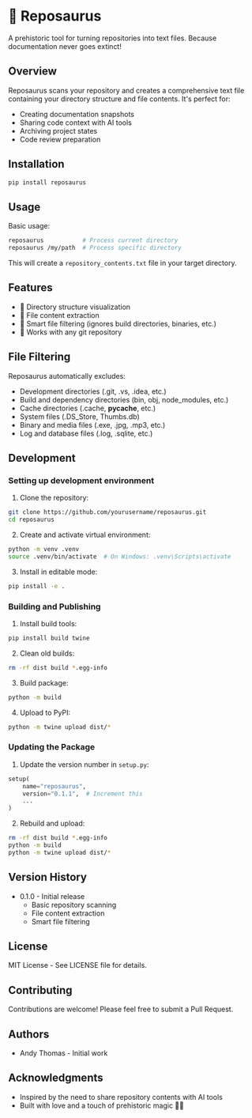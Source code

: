 # 🦖 Reposaurus

A prehistoric tool for turning repositories into text files. Because documentation never goes extinct!

## Overview

Reposaurus scans your repository and creates a comprehensive text file containing your directory structure and file contents. It's perfect for:
- Creating documentation snapshots
- Sharing code context with AI tools
- Archiving project states
- Code review preparation

## Installation

```bash
pip install reposaurus
```

## Usage

Basic usage:
```bash
reposaurus           # Process current directory
reposaurus /my/path  # Process specific directory
```

This will create a `repository_contents.txt` file in your target directory.

## Features

- 📁 Directory structure visualization
- 📝 File content extraction
- 🧠 Smart file filtering (ignores build directories, binaries, etc.)
- 🦖 Works with any git repository

## File Filtering

Reposaurus automatically excludes:
- Development directories (.git, .vs, .idea, etc.)
- Build and dependency directories (bin, obj, node_modules, etc.)
- Cache directories (.cache, __pycache__, etc.)
- System files (.DS_Store, Thumbs.db)
- Binary and media files (.exe, .jpg, .mp3, etc.)
- Log and database files (.log, .sqlite, etc.)

## Development

### Setting up development environment

1. Clone the repository:
```bash
git clone https://github.com/yourusername/reposaurus.git
cd reposaurus
```

2. Create and activate virtual environment:
```bash
python -m venv .venv
source .venv/bin/activate  # On Windows: .venv\Scripts\activate
```

3. Install in editable mode:
```bash
pip install -e .
```

### Building and Publishing

1. Install build tools:
```bash
pip install build twine
```

2. Clean old builds:
```bash
rm -rf dist build *.egg-info
```

3. Build package:
```bash
python -m build
```

4. Upload to PyPI:
```bash
python -m twine upload dist/*
```

### Updating the Package

1. Update the version number in `setup.py`:
```python
setup(
    name="reposaurus",
    version="0.1.1",  # Increment this
    ...
)
```

2. Rebuild and upload:
```bash
rm -rf dist build *.egg-info
python -m build
python -m twine upload dist/*
```

## Version History

- 0.1.0 - Initial release
  - Basic repository scanning
  - File content extraction
  - Smart file filtering

## License

MIT License - See LICENSE file for details.

## Contributing

Contributions are welcome! Please feel free to submit a Pull Request.

## Authors

- Andy Thomas - Initial work

## Acknowledgments

- Inspired by the need to share repository contents with AI tools
- Built with love and a touch of prehistoric magic 🦖✨